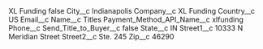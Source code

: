 <?xml version="1.0" encoding="UTF-8"?>
<CustomMetadata xmlns="http://soap.sforce.com/2006/04/metadata" xmlns:xsi="http://www.w3.org/2001/XMLSchema-instance" xmlns:xsd="http://www.w3.org/2001/XMLSchema">
    <label>XL Funding</label>
    <protected>false</protected>
    <values>
        <field>City__c</field>
        <value xsi:type="xsd:string">Indianapolis</value>
    </values>
    <values>
        <field>Company__c</field>
        <value xsi:type="xsd:string">XL Funding</value>
    </values>
    <values>
        <field>Country__c</field>
        <value xsi:type="xsd:string">US</value>
    </values>
    <values>
        <field>Email__c</field>
        <value xsi:nil="true"/>
    </values>
    <values>
        <field>Name__c</field>
        <value xsi:type="xsd:string">Titles</value>
    </values>
    <values>
        <field>Payment_Method_API_Name__c</field>
        <value xsi:type="xsd:string">xlfunding</value>
    </values>
    <values>
        <field>Phone__c</field>
        <value xsi:nil="true"/>
    </values>
    <values>
        <field>Send_Title_to_Buyer__c</field>
        <value xsi:type="xsd:boolean">false</value>
    </values>
    <values>
        <field>State__c</field>
        <value xsi:type="xsd:string">IN</value>
    </values>
    <values>
        <field>Street1__c</field>
        <value xsi:type="xsd:string">10333 N Meridian Street</value>
    </values>
    <values>
        <field>Street2__c</field>
        <value xsi:type="xsd:string">Ste. 245</value>
    </values>
    <values>
        <field>Zip__c</field>
        <value xsi:type="xsd:string">46290</value>
    </values>
</CustomMetadata>
